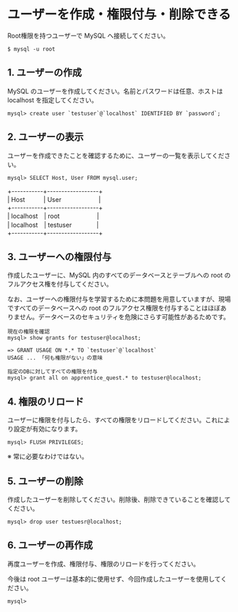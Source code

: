# ユーザーを作成・権限付与・削除できる

Root権限を持つユーザーで MySQL へ接続してください。

```shell
$ mysql -u root
```

## 1. ユーザーの作成

MySQL のユーザーを作成してください。名前とパスワードは任意、ホストは localhost を指定してください。

```mysql
mysql> create user `testuser`@`localhost` IDENTIFIED BY `password`;

```

## 2. ユーザーの表示

ユーザーを作成できたことを確認するために、ユーザーの一覧を表示してください。

```mysql
mysql> SELECT Host, User FROM mysql.user; 
```
+-----------+------------------+  
| Host　　　| User　　　　　　|  
+-----------+------------------+  
| localhost　| root　　　　　　|  
| localhost　| testuser　　　　|  
+-----------+------------------+  

## 3. ユーザーへの権限付与

作成したユーザーに、MySQL 内のすべてのデータベースとテーブルへの root のフルアクセス権を付与してください。

なお、ユーザーへの権限付与を学習するために本問題を用意していますが、現場ですべてのデータベースへの root のフルアクセス権限を付与することはほぼありません。データベースのセキュリティを危険にさらす可能性があるためです。

```mysql
現在の権限を確認
mysql> show grants for testuser@localhost;

=> GRANT USAGE ON *.* TO `testuser`@`localhost`
USAGE ... 「何も権限がない」の意味
```

```mysql
指定のDBに対してすべての権限を付与
mysql> grant all on apprentice_quest.* to testuser@localhost;
```


## 4. 権限のリロード

ユーザーに権限を付与したら、すべての権限をリロードしてください。これにより設定が有効になります。

```mysql
mysql> FLUSH PRIVILEGES;
```
※ 常に必要なわけではない。

## 5. ユーザーの削除

作成したユーザーを削除してください。削除後、削除できていることを確認してください。

```mysql
mysql> drop user testuesr@localhost;
```


## 6. ユーザーの再作成

再度ユーザーを作成、権限付与、権限のリロードを行ってください。

今後は root ユーザーは基本的に使用せず、今回作成したユーザーを使用してください。

```mysql
mysql> 
```